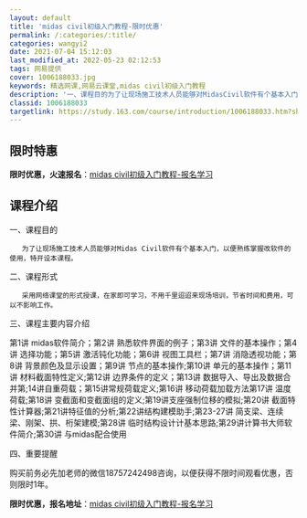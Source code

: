 ```yaml
---
layout: default
title: 'midas civil初级入门教程-限时优惠'
permalink: /:categories/:title/
categories: wangyi2
date: 2021-07-04 15:12:03
last_modified_at: 2022-05-23 02:12:53
tags: 网易提供
cover: 1006188033.jpg
keywords: 精选网课,网易云课堂,midas civil初级入门教程
description: '一、课程目的为了让现场施工技术人员能够对MidasCivil软件有个基本入门，以便熟练掌握改软件的使用，特开设本课程。二'
classid: 1006188033
targetlink: https://study.163.com/course/introduction/1006188033.htm?share=1&shareId=1025206652&utm_campaign=share&utm_medium=iphoneShare&utm_source=&utm_u=1025206652
---
```


## 限时特惠

**限时优惠，火速报名**：[midas civil初级入门教程-报名学习](https://study.163.com/course/introduction/1006188033.htm?share=1&shareId=1025206652&utm_campaign=share&utm_medium=iphoneShare&utm_source=&utm_u=1025206652)

## 课程介绍

一、课程目的

       为了让现场施工技术人员能够对Midas Civil软件有个基本入门，以便熟练掌握改软件的使用，特开设本课程。

二、课程形式

       采用网络课堂的形式授课，在家即可学习，不用千里迢迢来现场培训，节省时间和费用，可以不影响工作。

三、课程主要内容介绍

  第1讲  midas软件简介；第2讲 熟悉软件界面的例子；第3讲 文件的基本操作；第4讲 选择功能；第5讲  激活钝化功能；第6讲 视图工具栏；第7讲 消隐透视功能；第8讲 背景颜色及显示设置；第9讲 节点的基本操作;第10讲 单元的基本操作；第11讲 材料截面特性定义;第12讲 边界条件的定义；第13讲 数据导入、导出及数据合并第;14讲自重荷载；第15讲常规荷载定义;第16讲 移动荷载加载方法第17讲 温度荷载;第18讲 变截面和变截面组的定义;第19讲支座强制位移的模拟;第20讲 截面特性计算器;第21讲特征值的分析;第22讲结构建模助手;第23-27讲 简支梁、连续梁、刚架、拱、桁架建模;第28讲 临时结构设计计基本思路;第29讲计算书大师软件简介;第30讲 与midas配合使用

四、重要提醒

购买前务必先加老师的微信18757242498咨询，以便获得不限时间观看优惠，否则限时1年。

**限时优惠，报名地址**：[midas civil初级入门教程-报名学习](https://study.163.com/course/introduction/1006188033.htm?share=1&shareId=1025206652&utm_campaign=share&utm_medium=iphoneShare&utm_source=&utm_u=1025206652)

